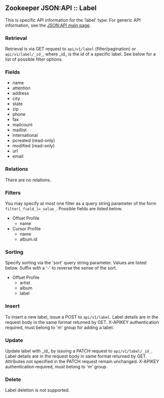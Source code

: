 ## Zookeeper JSON:API :: Label

This is specific API information for the 'label' type.  For generic API
information, see the [JSON:API main page](./API.md).

### Retrieval

Retrieval is via GET request to `api/v1/label` (filter/pagination) or
`api/v1/label/_id_`, where \_id_ is the id of a specific label.  See
below for a list of possible filter options.

### Fields

* name
* attention
* address
* city
* state
* zip
* phone
* fax
* mailcount
* maillist
* international
* pcreated (read-only)
* modified (read-only)
* url
* email

### Relations

There are no relations.

### Filters

You may specify at most one filter as a query string parameter of the
form `filter[_field_]=_value_`.  Possible fields are listed below.

* Offset Profile
  * name
* Cursor Profile
  * name
  * album.id

### Sorting

Specify sorting via the 'sort' query string parameter.  Values are listed
below.  Suffix with a '-' to reverse the sense of the sort.

* Offset Profile
  * artist
  * album
  * label

### Insert

To insert a new label, issue a POST to `api/v1/label`.  Label details
are in the request body in the same format returned by GET.  X-APIKEY
authentication required, must belong to 'm' group for adding a
label.

### Update

Update label with \_id_ by issuing a PATCH request to
`api/v1/label/_id_`.  Label details are in the request body in same
format returned by GET.  Attributes not specified in the PATCH request
remain unchanged.  X-APIKEY authentication required, must belong to
'm' group.

### Delete

Label deletion is not supported.
